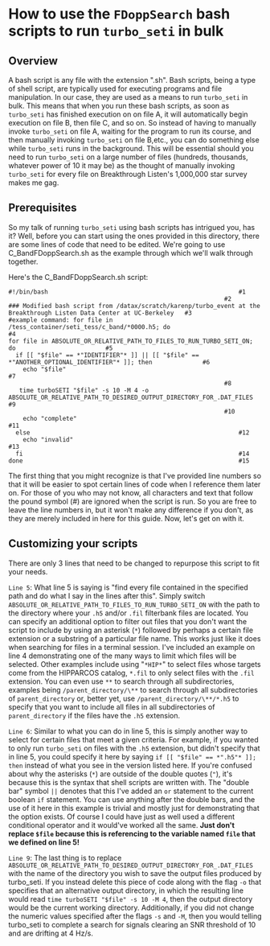 # How to use the `FDoppSearch` bash scripts to run `turbo_seti` in bulk

## Overview

A bash script is any file with the extension ".sh".  Bash scripts, being a type of shell script, are typically used for executing programs and file manipulation.  In our case, they are used as a means to run `turbo_seti` in bulk.  This means that when you run these bash scripts, as soon as `turbo_seti` has finished execution on on file A, it will automatically begin execution on file B, then file C, and so on.  So instead of having to manually invoke `turbo_seti` on file A, waiting for the program to run its course, and then manually invoking `turbo_seti` on file B,etc., you can do something else while `turbo_seti` runs in the background.  This will be essential should you need to run `turbo_seti` on a large number of files (hundreds, thousands, whatever power of 10 it may be) as the thought of manually invoking `turbo_seti` for every file on Breakthrough Listen's 1,000,000 star survey makes me gag.

## Prerequisites

So my talk of running `turbo_seti` using bash scripts has intrigued you, has it?  Well, before you can start using the ones provided in this directory, there are some lines of code that need to be edited.  We're going to use C_BandFDoppSearch.sh as the example through which we'll walk through together.

Here's the C_BandFDoppSearch.sh script:
```
#!/bin/bash														#1
															#2
### Modified bash script from /datax/scratch/karenp/turbo_event at the Breakthrough Listen Data Center at UC-Berkeley	#3
#example command: for file in /tess_container/seti_tess/c_band/*0000.h5; do	       		    	   	       	#4
for file in ABSOLUTE_OR_RELATIVE_PATH_TO_FILES_TO_RUN_TURBO_SETI_ON; do							#5
  if [[ "$file" == *"IDENTIFIER"* ]] || [[ "$file" == *"ANOTHER_OPTIONAL_IDENTIFIER"* ]]; then				#6
    echo "$file"   		     	   	      			     	 					#7
															#8
   time turboSETI "$file" -s 10 -M 4 -o ABSOLUTE_OR_RELATIVE_PATH_TO_DESIRED_OUTPUT_DIRECTORY_FOR_.DAT_FILES		#9
															#10
    echo "complete"													#11
  else															#12
    echo "invalid"													#13
  fi															#14
done															#15
```


The first thing that you might recognize is that I've provided line numbers so that it will be easier to spot certain lines of code when I reference them later on.  For those of you who may not know, all characters and text that follow the pound symbol (#) are ignored when the script is run.  So you are free to leave the line numbers in, but it won't make any difference if you don't, as they are merely included in here for this guide.  Now, let's get on with it.

## Customizing your scripts

There are only 3 lines that need to be changed to repurpose this script to fit your needs.

`Line 5`:	What line 5 is saying is "find every file contained in the specified path and do what I say in the lines after this".  Simply switch `ABSOLUTE_OR_RELATIVE_PATH_TO_FILES_TO_RUN_TURBO_SETI_ON` with the path to the directory where your `.h5` and/or `.fil` filterbank files are located.  You can specify an additional option to filter out files that you don't want the script to include by using an asterisk (`*`) followed by perhaps a certain file extension or a substring of a particular file name.  This works just like it does when searching for files in a terminal session.  I've included an example on line 4 demonstrating one of the many ways to limit which files will be selected.  Other examples include using "`*HIP*`" to select files whose targets come from the HIPPARCOS catalog, `*.fil` to only select files with the `.fil` extension.  You can even use `**` to search through all subdirectories, examples being `/parent_directory/\**` to search through all subdirectories of `parent_directory` or, better yet, use `/parent_directory/\**/*.h5` to specify that you want to include all files in all subdirectories of `parent_directory` if the files have the `.h5` extension.

`Line 6`:	Similar to what you can do in line 5, this is simply another way to select for certain files that meet a given criteria.  For example, if you wanted to only run `turbo_seti` on files with the `.h5` extension, but didn't specify that in line 5, you could specify it here by saying `if [[ "$file" == *".h5"* ]]; then` instead of what you see in the version listed here.  If you're confused about why the asterisks (`*`) are outside of the double quotes (`"`), it's because this is the syntax that shell scripts are written with.  The "double bar" symbol `||` denotes that this I've added an `or` statement to the current boolean `if` statement.  You can use anything after the double bars, and the use of it here in this example is trivial and mostly just for demonstrating that the option exists.  Of course I could have just as well used a different conditional operator and it would've worked all the same.  **Just don't replace `$file` because this is referencing to the variable named `file` that we defined on line 5!**

`Line 9`:	  The last thing is to replace `ABSOLUTE_OR_RELATIVE_PATH_TO_DESIRED_OUTPUT_DIRECTORY_FOR_.DAT_FILES` with the name of the directory you wish to save the output files produced by turbo_seti.  If you instead delete this piece of code along with the flag `-o` that specifies that an alternative output directory, in which the resulting line would read `time turboSETI "$file" -s 10 -M 4`, then the output directory would be the current working directory.  Additionally, if you did not change the numeric values specified after the flags `-s` and `-M`, then you would telling turbo_seti to complete a search for signals clearing an SNR threshold of 10 and are drifting at 4 Hz/s.
